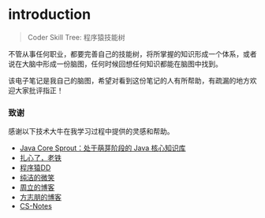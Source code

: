 # introduction
> Coder Skill Tree: 程序猿技能树

不管从事任何职业，都要完善自己的技能树，将所掌握的知识形成一个体系，或者说在大脑中形成一份脑图，任何时候回想任何知识都能在脑图中找到。

该电子笔记是我自己的脑图，希望对看到这份笔记的人有所帮助，有疏漏的地方欢迎大家批评指正！

### 致谢
感谢以下技术大牛在我学习过程中提供的灵感和帮助。
- [Java Core Sprout：处于萌芽阶段的 Java 核心知识库](https://crossoverjie.top/JCSprout/)
- [扎心了，老铁](https://www.cnblogs.com/qingyunzong/)
- [程序猿DD](http://blog.didispace.com/)
- [纯洁的微笑](http://www.ityouknow.com/)
- [周立的博客](http://www.itmuch.com/)
- [方志朋的博客](https://www.fangzhipeng.com/)
- [CS-Notes](https://github.com/CyC2018/CS-Notes)